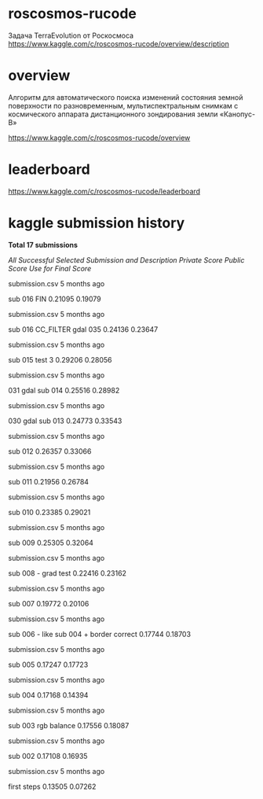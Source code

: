 # roscosmos-rucode
Задача TerraEvolution от Роскосмоса
https://www.kaggle.com/c/roscosmos-rucode/overview/description

# overview
Алгоритм для автоматического поиска изменений состояния земной поверхности по разновременным, мультиспектральным снимкам с космического аппарата дистанционного зондирования земли «Канопус-В»

https://www.kaggle.com/c/roscosmos-rucode/overview

# leaderboard

https://www.kaggle.com/c/roscosmos-rucode/leaderboard

# kaggle submission history

**Total 17 submissions**

*All Successful Selected Submission and Description Private Score Public Score Use for Final Score*

submission.csv 5 months ago

sub 016 FIN 0.21095 0.19079

submission.csv 5 months ago

sub 016 CC_FILTER gdal 035 0.24136 0.23647

submission.csv 5 months ago

sub 015 test 3 0.29206 0.28056

submission.csv 5 months ago

031 gdal sub 014 0.25516 0.28982

submission.csv 5 months ago

030 gdal sub 013 0.24773 0.33543

submission.csv 5 months ago

sub 012 0.26357 0.33066

submission.csv 5 months ago

sub 011 0.21956 0.26784

submission.csv 5 months ago

sub 010 0.23385 0.29021

submission.csv 5 months ago

sub 009 0.25305 0.32064

submission.csv 5 months ago

sub 008 - grad test 0.22416 0.23162

submission.csv 5 months ago

sub 007 0.19772 0.20106

submission.csv 5 months ago

sub 006 - like sub 004 + border correct 0.17744 0.18703

submission.csv 5 months ago

sub 005 0.17247 0.17723

submission.csv 5 months ago

sub 004 0.17168 0.14394

submission.csv 5 months ago

sub 003 rgb balance 0.17556 0.18087

submission.csv 5 months ago

sub 002 0.17108 0.16935

submission.csv 5 months ago

first steps 0.13505 0.07262
